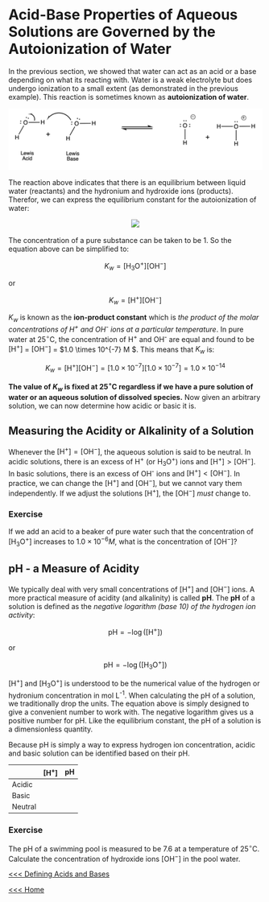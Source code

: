 # Acid-Base Properties of Aqueous Solutions are Governed by the Autoionization of Water

In the previous section, we showed that water can act as an acid or a base depending on what its reacting with. Water is a weak electrolyte but does undergo ionization to a small extent (as demonstrated in the previous example). This reaction is sometimes known as **autoionization of water**.

![H2O-auto](../Images/H2O-auto.png)

The reaction above indicates that there is an equilibrium between liquid water (reactants) and the hydronium and hydroxide ions (products). Therefor, we can express the equilibrium constant for the autoionization of water:

<p align='center'>
<img src="https://latex.codecogs.com/svg.image?\small&space;&space;K_{w}=\frac{[\text{H}_{3}\text{O}^{&plus;}][\text{OH}^{-}]}{[\text{H}_{2}\text{O}]^{2}}" />
</p>

The concentration of a pure substance can be taken to be 1. So the equation above can be simplified to:

$$ K_{w} = [\text{H}_{3}\text{O}^{+}][\text{OH}^{-}] $$

or

$$ K_{w} = [\text{H}^{+}][\text{OH}^{-}] $$

$K_{w}$ is known as the **ion-product constant** which is *the product of the molar concentrations of H<sup>+</sup> and OH<sup>-</sup> ions at a particular temperature*. In pure water at $25^{\circ}\text{C}$, the concentration of H<sup>+</sup> and OH<sup>-</sup> are equal and found to be $[\text{H}^{+}]$ = $[\text{OH}^{-}]$ = $1.0 \times 10^{-7} M $. This means that $K_{w}$ is:

$$ K_{w} = [\text{H}^{+}][\text{OH}^{-}] = [1.0 \times 10^{-7}][1.0 \times 10^{-7}] = 1.0 \times 10^{-14} $$

**The value of $K_{w}$ is fixed at $25^{\circ}\text{C}$ regardless if we have a pure solution of water or an aqueous solution of dissolved species.** Now given an arbitrary solution, we can now determine how acidic or basic it is.

## Measuring the Acidity or Alkalinity of a Solution

Whenever the $[\text{H}^{+}] = [\text{OH}^{-}]$, the aqueous solution is said to be neutral. In acidic solutions, there is an excess of H<sup>+</sup> (or H<sub>3</sub>O<sup>+</sup>) ions and $[\text{H}^{+}] > [\text{OH}^{-}]$. In basic solutions, there is an excess of OH<sup>-</sup> ions and $[\text{H}^{+}] < [\text{OH}^{-}]$. In practice, we can change the $[\text{H}^{+}]$ and $[\text{OH}^{-}]$, but we cannot vary them independently. If we adjust the solutions $[\text{H}^{+}]$, the $[\text{OH}^{-}]$ *must* change to.

### Exercise

If we add an acid to a beaker of pure water such that the concentration of $[\text{H}_{3}\text{O}^{+}]$ increases to $1.0 \times 10^{-6} M$, what is the concentration of $[\text{OH}^{-}]$?


## pH - a Measure of Acidity

We typically deal with very small concentrations of $[\text{H}^{+}]$ and $[\text{OH}^{-}]$ ions. A more practical measure of acidity (and alkalinity) is called **pH**. The **pH** of a solution is defined as the *negative logarithm (base 10) of the hydrogen ion activity*:

$$ \text{pH} = -\log([\text{H}^{+}]) $$

or 

$$ \text{pH} = -\log([\text{H}_{3}\text{O}^{+}]) $$

\[H<sup>+</sup>\] and \[H<sub>3</sub>O<sup>+</sup>\] is understood to be the numerical value of the hydrogen or hydronium concentration in mol L<sup>-1</sup>. When calculating the pH of a solution, we traditionally drop the units. The equation above is simply designed to give a convenient number to work with. The negative logarithm gives us a positive number for pH. Like the equilibrium constant, the pH of a solution is a dimensionless quantity. 

Because pH is simply a way to express hydrogen ion concentration, acidic and basic solution can be identified based on their pH.

| | \[H<sup>+</sup>\] | pH |
| --- | --- | --- |
| Acidic |  |  |
| Basic |   |  |
| Neutral | |  |

### Exercise

The pH of a swimming pool is measured to be 7.6 at a temperature of $25^{\circ}\text{C}$. Calculate the concentration of hydroxide ions \[OH<sup>−</sup>\] in the pool water.

[<<< Defining Acids and Bases](./AB-Theory-lect.md)

[<<< Home](../README.md)
